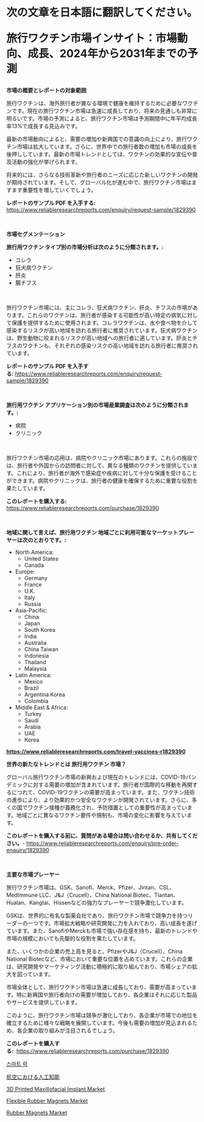 <p><h1>次の文章を日本語に翻訳してください。

旅行ワクチン市場インサイト：市場動向、成長、2024年から2031年までの予測</h1></p><p><strong>市場の概要とレポートの対象範囲</strong></p>
<p><p>旅行ワクチンは、海外旅行者が異なる環境で健康を維持するために必要なワクチンです。現在の旅行ワクチン市場は急速に成長しており、将来の見通しも非常に明るいです。市場の予測によると、旅行ワクチン市場は予測期間中に年平均成長率13%で成長する見込みです。</p><p>最新の市場動向によると、需要の増加や新興国での意識の向上により、旅行ワクチン市場は拡大しています。さらに、世界中での旅行者数の増加も市場の成長を後押ししています。最新の市場トレンドとしては、ワクチンの効果的な宣伝や普及活動の強化が挙げられます。</p><p>将来的には、さらなる技術革新や旅行者のニーズに応じた新しいワクチンの開発が期待されています。そして、グローバル化が進む中で、旅行ワクチン市場はますます重要性を増していくでしょう。</p></p>
<p><strong>レポートのサンプル PDF を入手する:</strong> <a href="https://www.reliableresearchreports.com/enquiry/request-sample/1829390">https://www.reliableresearchreports.com/enquiry/request-sample/1829390</a></p>
<p>&nbsp;</p>
<p><strong>市場セグメンテーション</strong></p>
<p><strong>旅行用ワクチン タイプ別の市場分析は次のように分類されます。:</strong></p>
<p><ul><li>コレラ</li><li>狂犬病ワクチン</li><li>肝炎</li><li>腸チフス</li></ul></p>
<p>&nbsp;</p>
<p><p>旅行ワクチン市場には、主にコレラ、狂犬病ワクチン、肝炎、チフスの市場があります。これらのワクチンは、旅行者が感染する可能性が高い特定の病気に対して保護を提供するために使用されます。コレラワクチンは、水や食べ物を介して感染するリスクが高い地域を訪れる旅行者に推奨されています。狂犬病ワクチンは、野生動物に咬まれるリスクが高い地域への旅行者に適しています。肝炎とチフスのワクチンも、それぞれの感染リスクの高い地域を訪れる旅行者に推奨されています。</p></p>
<p><strong>レポートのサンプル PDF を入手する:</strong>&nbsp;<a href="https://www.reliableresearchreports.com/enquiry/request-sample/1829390">https://www.reliableresearchreports.com/enquiry/request-sample/1829390</a></p>
<p>&nbsp;</p>
<p><strong> 旅行用ワクチン アプリケーション別の市場産業調査は次のように分類されます。:</strong></p>
<p><ul><li>病院</li><li>クリニック</li></ul></p>
<p>&nbsp;</p>
<p><p>旅行ワクチン市場の応用は、病院やクリニック市場にあります。これらの施設では、旅行者や外国からの訪問者に対して、異なる種類のワクチンを提供しています。これにより、旅行者が海外で感染症や疾病に対して十分な保護を受けることができます。病院やクリニックは、旅行者の健康を確保するために重要な役割を果たしています。</p></p>
<p><strong>このレポートを購入する:</strong>&nbsp; <a href="https://www.reliableresearchreports.com/purchase/1829390">https://www.reliableresearchreports.com/purchase/1829390</a></p>
<p>&nbsp;</p>
<p><strong>地域に関して言えば、旅行用ワクチン 地域ごとに利用可能なマーケットプレーヤーは次のとおりです。:</strong></p>
<p><ul>
    <li>
        North America:
        <ul>
            <li>United States</li>
            <li>Canada</li>
        </ul>
    </li>
    <li>
        Europe:
        <ul>
            <li>Germany</li>
            <li>France</li>
            <li>U.K.</li>
            <li>Italy</li>
            <li>Russia</li>
        </ul>
    </li>
    <li>
        Asia-Pacific:
        <ul>
            <li>China</li>
            <li>Japan</li>
            <li>South Korea</li>
            <li>India</li>
            <li>Australia</li>
            <li>China Taiwan</li>
            <li>Indonesia</li>
            <li>Thailand</li>
            <li>Malaysia</li>
        </ul>
    </li>
    <li>
        Latin America:
        <ul>
            <li>Mexico</li>
            <li>Brazil</li>
            <li>Argentina Korea</li>
            <li>Colombia</li>
        </ul>
    </li>
    <li>
        Middle East & Africa:
        <ul>
            <li>Turkey</li>
            <li>Saudi</li>
            <li>Arabia</li>
            <li>UAE</li>
            <li>Korea</li>
        </ul>
    </li>
    </ul></p>
<p><strong><a href="https://www.reliableresearchreports.com/travel-vaccines-r1829390">https://www.reliableresearchreports.com/travel-vaccines-r1829390</a></strong>&nbsp;</p>
<p><strong>世界の新たなトレンドとは 旅行用ワクチン 市場？</strong></p>
<p><p>グローバル旅行ワクチン市場の新興および現在のトレンドには、COVID-19パンデミックに対する需要の増加が含まれています。旅行者が国際的な移動を再開するにつれて、COVID-19ワクチンの需要が高まっています。また、ワクチン技術の進歩により、より効果的かつ安全なワクチンが開発されています。さらに、多くの国でワクチン接種が義務化され、予防措置としての重要性が高まっています。地域ごとに異なるワクチン要件や規制も、市場の変化に影響を与えています。</p></p>
<p><strong>このレポートを購入する前に、質問がある場合は問い合わせるか、共有してください。</strong>- <a href="https://www.reliableresearchreports.com/enquiry/pre-order-enquiry/1829390">https://www.reliableresearchreports.com/enquiry/pre-order-enquiry/1829390</a></p>
<p>&nbsp;</p>
<p><strong>主要な市場プレーヤー</strong></p>
<p><p>旅行ワクチン市場は、GSK、Sanofi、Merck、Pfizer、Jintan、CSL、MedImmune LLC、J&J（Crucell）、China National Biotec、Tiantan、Hualan、Kangtai、Hissenなどの強力なプレーヤーで競争激化しています。</p><p>GSKは、世界的に有名な製薬会社であり、旅行ワクチン市場で競争力を持つリーダーの一つです。市場拡大戦略や研究開発に力を入れており、高い成長を遂げています。また、SanofiやMerckも市場で強い存在感を持ち、最新のトレンドや市場の規模においても先駆的な役割を果たしています。</p><p>また、いくつかの企業の売上高を見ると、PfizerやJ&J（Crucell）、China National Biotecなど、市場において重要な位置を占めています。これらの企業は、研究開発やマーケティング活動に積極的に取り組んでおり、市場シェアの拡大を図っています。</p><p>市場全体として、旅行ワクチン市場は急速に成長しており、需要が高まっています。特に新興国や旅行者向けの需要が増加しており、各企業はそれに応じた製品やサービスを提供しています。</p><p>このように、旅行ワクチン市場は競争が激化しており、各企業が市場での地位を確立するために様々な戦略を展開しています。今後も需要の増加が見込まれるため、各企業の取り組みが注目されるでしょう。</p></p>
<p><strong>このレポートを購入する:</strong>&nbsp;&nbsp;<a href="https://www.reliableresearchreports.com/purchase/1829390">https://www.reliableresearchreports.com/purchase/1829390</a></p>
<p><p><a href="https://medium.com/@emmettsaynford43546/%EC%8A%A4%EB%A7%88%ED%8A%B8-%EC%9E%A0%EA%B8%88%EC%9E%A5%EC%B9%98-%EC%8B%9C%EC%9E%A5-%EC%8B%9C%EC%9E%A5-cagr-%EC%8B%9C%EC%9E%A5-%EB%8F%99%ED%96%A5-%EB%B0%8F-%EC%84%B1%EC%9E%A5-%EC%A0%84%EB%9E%B5%EC%97%90-%EB%8C%80%ED%95%9C-%ED%86%B5%EC%B0%B0%EB%A0%A5-aa62f88ffa69">스마트 락</a></p><p><a href="https://medium.com/@jacksonwiza1924/%E4%BA%BA%E5%B7%A5%E7%9F%A5%E8%83%BD-ai-%E3%81%8C%E5%8F%96%E3%82%8A%E4%B8%8A%E3%81%92%E3%82%89%E3%82%8C%E3%81%A6%E3%81%84%E3%82%8B%E8%88%AA%E7%A9%BA%E7%94%A3%E6%A5%AD%E3%81%AE%E5%B8%82%E5%A0%B4%E3%81%AF-2031%E5%B9%B4%E3%81%BE%E3%81%A7%E3%81%AE%E5%B8%82%E5%A0%B4%E3%82%B7%E3%82%A7%E3%82%A2-%E8%A6%8F%E6%A8%A1-%E3%81%8A%E3%82%88%E3%81%B3%E4%BA%88%E6%B8%AC%E3%82%92%E7%84%A6%E7%82%B9%E3%81%AB%E3%81%97%E3%81%A6%E3%81%84%E3%81%BE%E3%81%99-2a60857e28a2">航空における人工知能</a></p><p><a href="https://spotless-saver-8fd.notion.site/3D-Printed-Maxillofacial-Implant-Market-Size-Market-Outlook-and-Market-Forecast-2024-to-2031-3827716e5fee48659038d5bf304abbf6">3D Printed Maxillofacial Implant Market</a></p><p><a href="https://issuu.com/reportprime-2/docs/flexible-rubber-magnets-market-size-2030.pptx">Flexible Rubber Magnets Market</a></p><p><a href="https://issuu.com/reportprime-2/docs/rubber-magnets-market-size-2030.pptx">Rubber Magnets Market</a></p></p>